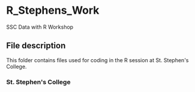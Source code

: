 # R_Stephens_Work
SSC Data with R Workshop

## File description

This folder contains files used for coding in the R session at St. Stephen's College.

### St. Stephen's College
